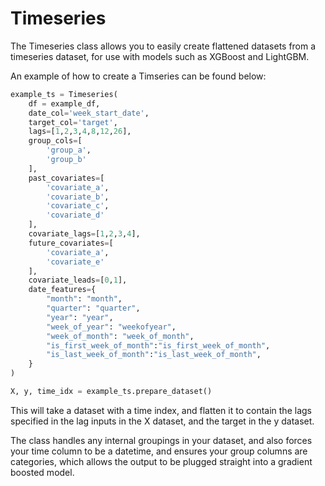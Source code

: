 # Timeseries

The Timeseries class allows you to easily create flattened datasets from a timeseries dataset, for use with models such as XGBoost and LightGBM.

An example of how to create a Timseries can be found below:

```python
example_ts = Timeseries(
    df = example_df,
    date_col='week_start_date',
    target_col='target',
    lags=[1,2,3,4,8,12,26],
    group_cols=[
        'group_a',
        'group_b'
    ],
    past_covariates=[
        'covariate_a',
        'covariate_b',
        'covariate_c',
        'covariate_d'
    ],
    covariate_lags=[1,2,3,4],
    future_covariates=[
        'covariate_a',
        'covariate_e'
    ],
    covariate_leads=[0,1],
    date_features={
        "month": "month",
        "quarter": "quarter",
        "year": "year",
        "week_of_year": "weekofyear",
        "week_of_month": "week_of_month",
        "is_first_week_of_month":"is_first_week_of_month",
        "is_last_week_of_month":"is_last_week_of_month",
    }
)

X, y, time_idx = example_ts.prepare_dataset()
```

This will take a dataset with a time index, and flatten it to contain the lags specified in the lag inputs in the X dataset, and the target in the y dataset.

The class handles any internal groupings in your dataset, and also forces your time column to be a datetime, and ensures your group columns are categories, which allows the output to be plugged straight into a gradient boosted model.
